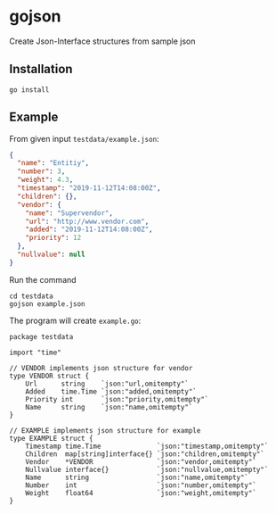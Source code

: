# gojson

Create Json-Interface structures from sample json


## Installation
```
go install
```

## Example

From given input ```testdata/example.json```:
```json
{
  "name": "Entitiy",
  "number": 3,
  "weight": 4.3,
  "timestamp": "2019-11-12T14:08:00Z",
  "children": {},
  "vendor": {
    "name": "Supervendor",
    "url": "http://www.vendor.com",
    "added": "2019-11-12T14:08:00Z",
    "priority": 12
  },
  "nullvalue": null
}
```

Run the command
```
cd testdata
gojson example.json
```

The program will create ```example.go```:
```golang
package testdata

import "time"

// VENDOR implements json structure for vendor
type VENDOR struct {
	Url      string    `json:"url,omitempty"`
	Added    time.Time `json:"added,omitempty"`
	Priority int       `json:"priority,omitempty"`
	Name     string    `json:"name,omitempty"`
}

// EXAMPLE implements json structure for example
type EXAMPLE struct {
	Timestamp time.Time              `json:"timestamp,omitempty"`
	Children  map[string]interface{} `json:"children,omitempty"`
	Vendor    *VENDOR                `json:"vendor,omitempty"`
	Nullvalue interface{}            `json:"nullvalue,omitempty"`
	Name      string                 `json:"name,omitempty"`
	Number    int                    `json:"number,omitempty"`
	Weight    float64                `json:"weight,omitempty"`
}
```